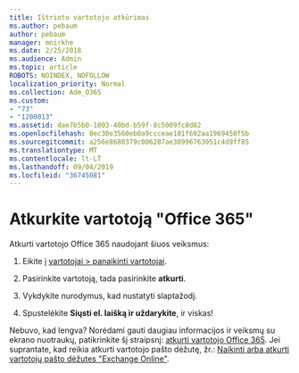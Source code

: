 ```yaml
---
title: Ištrinto vartotojo atkūrimas
ms.author: pebaum
author: pebaum
manager: mnirkhe
ms.date: 2/25/2018
ms.audience: Admin
ms.topic: article
ROBOTS: NOINDEX, NOFOLLOW
localization_priority: Normal
ms.collection: Adm_O365
ms.custom:
- "73"
- "1200013"
ms.assetid: dae7b5b0-1003-40bd-b59f-8c5009fc8d82
ms.openlocfilehash: 0ec30e3560eb0a9ccceae101f692aa1969450f5b
ms.sourcegitcommit: a256e8680379c006287ae30996763051c4d9ff85
ms.translationtype: MT
ms.contentlocale: lt-LT
ms.lasthandoff: 09/04/2019
ms.locfileid: "36745081"
---
```

# <a name="restore-a-user-in-office-365"></a>Atkurkite vartotoją "Office 365"

Atkurti vartotojo Office 365 naudojant šiuos veiksmus:
  
1. Eikite į [vartotojai \> panaikinti vartotojai](https://admin.microsoft.com/adminportal/home#/deletedusers).

2. Pasirinkite vartotoją, tada pasirinkite **atkurti**.

3. Vykdykite nurodymus, kad nustatyti slaptažodį.

4. Spustelėkite **Siųsti el. laišką ir uždarykite**, ir viskas!

Nebuvo, kad lengva? Norėdami gauti daugiau informacijos ir veiksmų su ekrano nuotraukų, patikrinkite šį straipsnį: [atkurti vartotojo Office 365](https://docs.microsoft.com/office365/admin/add-users/restore-user). Jei suprantate, kad reikia atkurti vartotojo pašto dėžutę, žr.: [Naikinti arba atkurti vartotojų pašto dėžutes "Exchange Online"](https://docs.microsoft.com/exchange/recipients-in-exchange-online/delete-or-restore-mailboxes).